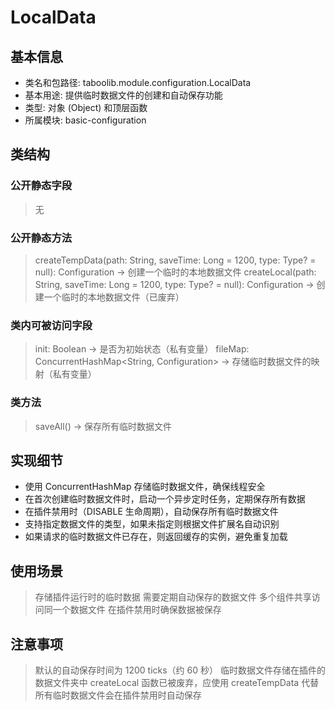 # LocalData
## 基本信息
- 类名和包路径: taboolib.module.configuration.LocalData
- 基本用途: 提供临时数据文件的创建和自动保存功能
- 类型: 对象 (Object) 和顶层函数
- 所属模块: basic-configuration

## 类结构
### 公开静态字段
> 无

### 公开静态方法
> createTempData(path: String, saveTime: Long = 1200, type: Type? = null): Configuration -> 创建一个临时的本地数据文件
> createLocal(path: String, saveTime: Long = 1200, type: Type? = null): Configuration -> 创建一个临时的本地数据文件（已废弃）

### 类内可被访问字段
> init: Boolean -> 是否为初始状态（私有变量）
> fileMap: ConcurrentHashMap<String, Configuration> -> 存储临时数据文件的映射（私有变量）

### 类方法
> saveAll() -> 保存所有临时数据文件

## 实现细节
- 使用 ConcurrentHashMap 存储临时数据文件，确保线程安全
- 在首次创建临时数据文件时，启动一个异步定时任务，定期保存所有数据
- 在插件禁用时（DISABLE 生命周期），自动保存所有临时数据文件
- 支持指定数据文件的类型，如果未指定则根据文件扩展名自动识别
- 如果请求的临时数据文件已存在，则返回缓存的实例，避免重复加载

## 使用场景
> 存储插件运行时的临时数据
> 需要定期自动保存的数据文件
> 多个组件共享访问同一个数据文件
> 在插件禁用时确保数据被保存

## 注意事项
> 默认的自动保存时间为 1200 ticks（约 60 秒）
> 临时数据文件存储在插件的数据文件夹中
> createLocal 函数已被废弃，应使用 createTempData 代替
> 所有临时数据文件会在插件禁用时自动保存

